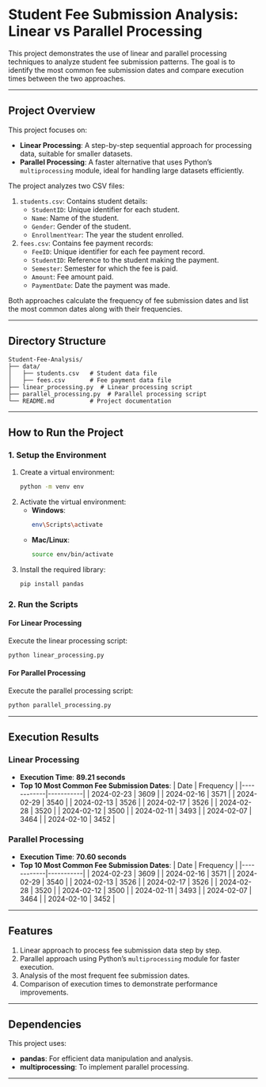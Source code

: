 
# Student Fee Submission Analysis: Linear vs Parallel Processing

This project demonstrates the use of linear and parallel processing techniques to analyze student fee submission patterns. The goal is to identify the most common fee submission dates and compare execution times between the two approaches.

---

## **Project Overview**

This project focuses on:
- **Linear Processing**: A step-by-step sequential approach for processing data, suitable for smaller datasets.
- **Parallel Processing**: A faster alternative that uses Python’s `multiprocessing` module, ideal for handling large datasets efficiently.

The project analyzes two CSV files:
1. `students.csv`: Contains student details:
   - `StudentID`: Unique identifier for each student.
   - `Name`: Name of the student.
   - `Gender`: Gender of the student.
   - `EnrollmentYear`: The year the student enrolled.
2. `fees.csv`: Contains fee payment records:
   - `FeeID`: Unique identifier for each fee payment record.
   - `StudentID`: Reference to the student making the payment.
   - `Semester`: Semester for which the fee is paid.
   - `Amount`: Fee amount paid.
   - `PaymentDate`: Date the payment was made.

Both approaches calculate the frequency of fee submission dates and list the most common dates along with their frequencies.

---

## **Directory Structure**

```
Student-Fee-Analysis/
├── data/
│   ├── students.csv   # Student data file
│   ├── fees.csv       # Fee payment data file
├── linear_processing.py  # Linear processing script
├── parallel_processing.py  # Parallel processing script
└── README.md          # Project documentation
```

---

## **How to Run the Project**

### **1. Setup the Environment**
1. Create a virtual environment:
   ```bash
   python -m venv env
   ```
2. Activate the virtual environment:
   - **Windows**:
     ```bash
     env\Scripts\activate
     ```
   - **Mac/Linux**:
     ```bash
     source env/bin/activate
     ```
3. Install the required library:
   ```bash
   pip install pandas
   ```

### **2. Run the Scripts**

#### **For Linear Processing**
Execute the linear processing script:
```bash
python linear_processing.py
```

#### **For Parallel Processing**
Execute the parallel processing script:
```bash
python parallel_processing.py
```

---

## **Execution Results**

### **Linear Processing**
- **Execution Time**: **89.21 seconds**
- **Top 10 Most Common Fee Submission Dates**:
  | Date       | Frequency |
  |------------|-----------|
  | 2024-02-23 | 3609      |
  | 2024-02-16 | 3571      |
  | 2024-02-29 | 3540      |
  | 2024-02-13 | 3526      |
  | 2024-02-17 | 3526      |
  | 2024-02-28 | 3520      |
  | 2024-02-12 | 3500      |
  | 2024-02-11 | 3493      |
  | 2024-02-07 | 3464      |
  | 2024-02-10 | 3452      |

### **Parallel Processing**
- **Execution Time**: **70.60 seconds**
- **Top 10 Most Common Fee Submission Dates**:
  | Date       | Frequency |
  |------------|-----------|
  | 2024-02-23 | 3609      |
  | 2024-02-16 | 3571      |
  | 2024-02-29 | 3540      |
  | 2024-02-13 | 3526      |
  | 2024-02-17 | 3526      |
  | 2024-02-28 | 3520      |
  | 2024-02-12 | 3500      |
  | 2024-02-11 | 3493      |
  | 2024-02-07 | 3464      |
  | 2024-02-10 | 3452      |

---

## **Features**
1. Linear approach to process fee submission data step by step.
2. Parallel approach using Python’s `multiprocessing` module for faster execution.
3. Analysis of the most frequent fee submission dates.
4. Comparison of execution times to demonstrate performance improvements.

---

## **Dependencies**
This project uses:
- **pandas**: For efficient data manipulation and analysis.
- **multiprocessing**: To implement parallel processing.

---
